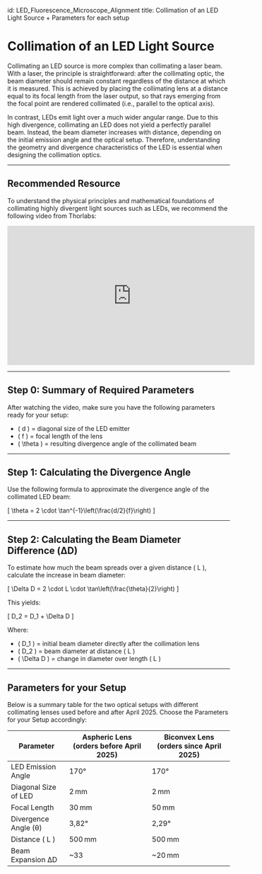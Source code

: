 id: LED_Fluorescence_Microscope_Alignment
title: Collimation of an LED Light Source + Parameters for each setup

# Collimation of an LED Light Source

Collimating an LED source is more complex than collimating a laser beam. With a laser, the principle is straightforward: after the collimating optic, the beam diameter should remain constant regardless of the distance at which it is measured. This is achieved by placing the collimating lens at a distance equal to its focal length from the laser output, so that rays emerging from the focal point are rendered collimated (i.e., parallel to the optical axis).

In contrast, LEDs emit light over a much wider angular range. Due to this high divergence, collimating an LED does not yield a perfectly parallel beam. Instead, the beam diameter increases with distance, depending on the initial emission angle and the optical setup. Therefore, understanding the geometry and divergence characteristics of the LED is essential when designing the collimation optics.

---

## Recommended Resource

To understand the physical principles and mathematical foundations of collimating highly divergent light sources such as LEDs, we recommend the following video from Thorlabs:

<iframe width="560" height="315" src="https://www.youtube.com/embed/z_n7GKdTt0Q" title="Thorlabs: Collimating LEDs" frameborder="0" allow="accelerometer; autoplay; clipboard-write; encrypted-media; gyroscope; picture-in-picture" allowfullscreen></iframe>

---

## Step 0: Summary of Required Parameters

After watching the video, make sure you have the following parameters ready for your setup:

- \( d \) = diagonal size of the LED emitter
- \( f \) = focal length of the lens
- \( \theta \) = resulting divergence angle of the collimated beam

---

## Step 1: Calculating the Divergence Angle

Use the following formula to approximate the divergence angle of the collimated LED beam:

\[
\theta = 2 \cdot \tan^{-1}\left(\frac{d/2}{f}\right)
\]


---

## Step 2: Calculating the Beam Diameter Difference (ΔD)

To estimate how much the beam spreads over a given distance \( L \), calculate the increase in beam diameter:

\[
\Delta D = 2 \cdot L \cdot \tan\left(\frac{\theta}{2}\right)
\]

This yields:

\[
D_2 = D_1 + \Delta D
\]

Where:
- \( D_1 \) = initial beam diameter directly after the collimation lens
- \( D_2 \) = beam diameter at distance \( L \)
- \( \Delta D \) = change in diameter over length \( L \)

---

## Parameters for your Setup

Below is a summary table for the two optical setups with different collimating lenses used before and after April 2025. Choose the Parameters for your Setup accordingly:

| **Parameter**               | **Aspheric Lens** (orders before April 2025) | **Biconvex Lens** (orders since April 2025) |
|----------------------------|----------------------------------------------|---------------------------------------------|
| LED Emission Angle         | 170°                                         | 170°                                        |
| Diagonal Size of LED       | 2 mm                                         | 2 mm                                        |
| Focal Length               | 30 mm                                        | 50 mm                                       |
| Divergence Angle (θ)       | 3,82°                                        | 2,29°                              |
| Distance \( L \)           | 500 mm                                       | 500 mm                                      |
| Beam Expansion ΔD          | ~33                                          | ~20 mm                                      |
